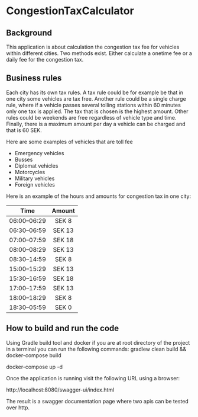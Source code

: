 # CongestionTaxCalculator

## Background
This application is about calculation the congestion tax fee for vehicles within different cities. Two methods exist. Either calculate a onetime fee or a daily fee for the congestion tax.

## Business rules
Each city has its own tax rules. A tax rule could be for example be that in one city some vehicles are tax free. Another rule could be a single charge rule, where if a vehicle passes several tolling stations within 60 minutes only one tax is applied. The tax that is chosen is the highest amount. Other rules could be weekends are free regardless of vehicle type and time. Finally, there is a maximum amount per day a vehicle can be charged and that is 60 SEK.

Here are some examples of vehicles that are toll fee
-	Emergency vehicles
-	Busses
-	Diplomat vehicles
-	Motorcycles
-	Military vehicles
-	Foreign vehicles

Here is an example of the hours and amounts for congestion tax in one city:

| Time        | Amount |
| ----------- | :----: |
| 06:00–06:29 | SEK 8  |
| 06:30–06:59 | SEK 13 |
| 07:00–07:59 | SEK 18 |
| 08:00–08:29 | SEK 13 |
| 08:30–14:59 | SEK 8  |
| 15:00–15:29 | SEK 13 |
| 15:30–16:59 | SEK 18 |
| 17:00–17:59 | SEK 13 |
| 18:00–18:29 | SEK 8  |
| 18:30–05:59 | SEK 0  |

## How to build and run the code

Using Gradle build tool and docker if you are at root directory of the project in a terminal you can run the following commands:
gradlew clean build && docker-compose build

docker-compose up -d

Once the application is running visit the following URL using a browser:

http://localhost:8080/swagger-ui/index.html

The result is a swagger documentation page where two apis can be tested over http.
